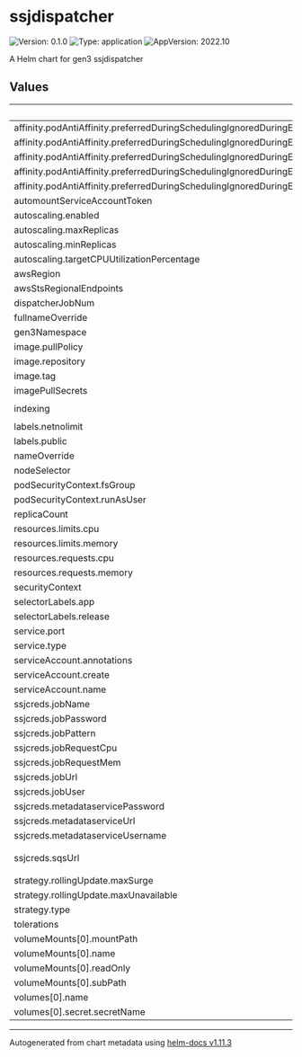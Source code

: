 # ssjdispatcher

![Version: 0.1.0](https://img.shields.io/badge/Version-0.1.0-informational?style=flat-square) ![Type: application](https://img.shields.io/badge/Type-application-informational?style=flat-square) ![AppVersion: 2022.10](https://img.shields.io/badge/AppVersion-2022.10-informational?style=flat-square)

A Helm chart for gen3 ssjdispatcher

## Values

| Key | Type | Default | Description |
|-----|------|---------|-------------|
| affinity.podAntiAffinity.preferredDuringSchedulingIgnoredDuringExecution[0].podAffinityTerm.labelSelector.matchExpressions[0].key | string | `"app"` |  |
| affinity.podAntiAffinity.preferredDuringSchedulingIgnoredDuringExecution[0].podAffinityTerm.labelSelector.matchExpressions[0].operator | string | `"In"` |  |
| affinity.podAntiAffinity.preferredDuringSchedulingIgnoredDuringExecution[0].podAffinityTerm.labelSelector.matchExpressions[0].values[0] | string | `"ssjdispatcher"` |  |
| affinity.podAntiAffinity.preferredDuringSchedulingIgnoredDuringExecution[0].podAffinityTerm.topologyKey | string | `"kubernetes.io/hostname"` |  |
| affinity.podAntiAffinity.preferredDuringSchedulingIgnoredDuringExecution[0].weight | int | `100` |  |
| automountServiceAccountToken | bool | `true` |  |
| autoscaling.enabled | bool | `false` |  |
| autoscaling.maxReplicas | int | `100` |  |
| autoscaling.minReplicas | int | `1` |  |
| autoscaling.targetCPUUtilizationPercentage | int | `80` |  |
| awsRegion | string | `"us-east-1"` |  |
| awsStsRegionalEndpoints | string | `"regional"` |  |
| dispatcherJobNum | string | `"10"` |  |
| fullnameOverride | string | `""` |  |
| gen3Namespace | string | `"default"` |  |
| image.pullPolicy | string | `"IfNotPresent"` |  |
| image.repository | string | `"nginx"` |  |
| image.tag | string | `""` |  |
| imagePullSecrets | list | `[]` |  |
| indexing | string | `"707767160287.dkr.ecr.us-east-1.amazonaws.com/gen3/indexs3client:2022.08"` |  |
| labels.netnolimit | string | `"yes"` |  |
| labels.public | string | `"yes"` |  |
| nameOverride | string | `""` |  |
| nodeSelector | object | `{}` |  |
| podSecurityContext.fsGroup | int | `1000` |  |
| podSecurityContext.runAsUser | int | `1000` |  |
| replicaCount | int | `1` |  |
| resources.limits.cpu | float | `1` |  |
| resources.limits.memory | string | `"2400Mi"` |  |
| resources.requests.cpu | float | `0.1` |  |
| resources.requests.memory | string | `"128Mi"` |  |
| securityContext | object | `{}` |  |
| selectorLabels.app | string | `"ssjdispatcher"` |  |
| selectorLabels.release | string | `"production"` |  |
| service.port | int | `80` |  |
| service.type | string | `"ClusterIP"` |  |
| serviceAccount.annotations | object | `{}` |  |
| serviceAccount.create | bool | `true` |  |
| serviceAccount.name | string | `"ssjdispatcher-service-account"` |  |
| ssjcreds.jobName | string | `"indexing"` |  |
| ssjcreds.jobPassword | string | `"replace_with_password"` |  |
| ssjcreds.jobPattern | string | `"s3://test-12345678901234-upload/*"` |  |
| ssjcreds.jobRequestCpu | string | `"500m"` |  |
| ssjcreds.jobRequestMem | string | `"0.5Gi"` |  |
| ssjcreds.jobUrl | string | `"http://indexd-service/index"` |  |
| ssjcreds.jobUser | string | `"ssj"` |  |
| ssjcreds.metadataservicePassword | string | `"replace_with_password"` |  |
| ssjcreds.metadataserviceUrl | string | `"http://revproxy-service/mds"` |  |
| ssjcreds.metadataserviceUsername | string | `"gateway"` |  |
| ssjcreds.sqsUrl | string | `"https://sqs.us-east-1.amazonaws.com/12345678901234/test-upload_data_upload"` |  |
| strategy.rollingUpdate.maxSurge | int | `1` |  |
| strategy.rollingUpdate.maxUnavailable | int | `0` |  |
| strategy.type | string | `"RollingUpdate"` |  |
| tolerations | list | `[]` |  |
| volumeMounts[0].mountPath | string | `"/credentials.json"` |  |
| volumeMounts[0].name | string | `"ssjdispatcher-creds-volume"` |  |
| volumeMounts[0].readOnly | bool | `true` |  |
| volumeMounts[0].subPath | string | `"credentials.json"` |  |
| volumes[0].name | string | `"ssjdispatcher-creds-volume"` |  |
| volumes[0].secret.secretName | string | `"ssjdispatcher-creds"` |  |

----------------------------------------------
Autogenerated from chart metadata using [helm-docs v1.11.3](https://github.com/norwoodj/helm-docs/releases/v1.11.3)
